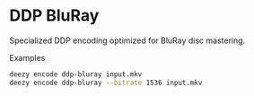 # DDP BluRay

Specialized DDP encoding optimized for BluRay disc mastering.

Examples

```bash
deezy encode ddp-bluray input.mkv
deezy encode ddp-bluray --bitrate 1536 input.mkv
```
